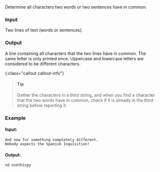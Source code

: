 Determine all characters two words or two sentences have in common.

### Input

Two lines of text (words or sentences).

### Output

A line containing all characters that the two lines have in common. The same letter is only printed once. Uppercase and lowercase letters are considered to be different characters.

{:class="callout callout-info"}
> #### Tip
> Gather the characters in a third string, and when you find a character that the two words have in common, check if it is already in the third string before reporting it. 

### Example

#### Input:

```
And now for something completely different.
Nobody expects the Spanish Inquisition!
```

#### Output:

```
nd osethicpy
```

